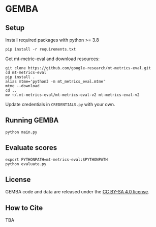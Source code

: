 # GEMBA

## Setup

Install required packages with python >= 3.8 

```
pip install -r requirements.txt
```

Get mt-metric-eval and download resources:

```
git clone https://github.com/google-research/mt-metrics-eval.git
cd mt-metrics-eval
pip install .
alias mtme='python3 -m mt_metrics_eval.mtme'
mtme --download
cd ..
mv ~/.mt-metrics-eval/mt-metrics-eval-v2 mt-metrics-eval-v2
```


Update credentials in `CREDENTIALS.py` with your own.

## Running GEMBA

```
python main.py
```

## Evaluate scores

```
export PYTHONPATH=mt-metrics-eval:$PYTHONPATH
python evaluate.py
```

## License
GEMBA code and data are released under the [CC BY-SA 4.0 license](https://github.com/MicrosoftTranslator/GEMBA/blob/main/LICENSE.md).

## How to Cite

TBA
